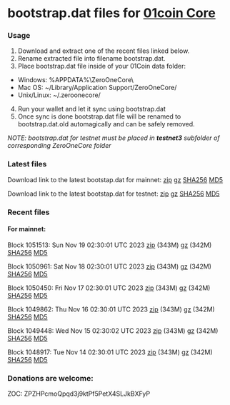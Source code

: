 # bootstrap.dat files for [01coin Core](https://01coin.io)

### Usage

1. Download and extract one of the recent files linked below.
2. Rename extracted file into filename bootstrap.dat.
3. Place bootstrap.dat file inside of your 01Coin data folder:
 - Windows: %APPDATA%\ZeroOneCore\
 - Mac OS: ~/Library/Application Support/ZeroOneCore/
 - Unix/Linux: ~/.zeroonecore/
4. Run your wallet and let it sync using bootstrap.dat
5. Once sync is done bootstrap.dat file will be renamed to bootstrap.dat.old automagically and can be safely removed.

_NOTE: bootstrap.dat for testnet must be placed in **testnet3** subfolder of corresponding ZeroOneCore folder_

### Latest files
Download link to the latest bootstap.dat for mainnet: [zip](https://files.01coin.io/mainnet/bootstrap.dat.zip) [gz](https://files.01coin.io/mainnet/bootstrap.dat.tar.gz) [SHA256](https://files.01coin.io/mainnet/sha256.txt) [MD5](https://files.01coin.io/mainnet/md5.txt)

Download link to the latest bootstap.dat for testnet: [zip](https://files.01coin.io/testnet/bootstrap.dat.zip) [gz](https://files.01coin.io/testnet/bootstrap.dat.tar.gz) [SHA256](https://files.01coin.io/testnet/sha256.txt) [MD5](https://files.01coin.io/testnet/md5.txt)

### Recent files

#### For mainnet:

Block 1051513: Sun Nov 19 02:30:01 UTC 2023 [zip](https://files.01coin.io/mainnet/2023-11-19/bootstrap.dat.zip) (343M) [gz](https://files.01coin.io/mainnet/2023-11-19/bootstrap.dat.tar.gz) (342M) [SHA256](https://files.01coin.io/mainnet/2023-11-19/sha256.txt) [MD5](https://files.01coin.io/mainnet/2023-11-19/md5.txt)

Block 1050961: Sat Nov 18 02:30:01 UTC 2023 [zip](https://files.01coin.io/mainnet/2023-11-18/bootstrap.dat.zip) (343M) [gz](https://files.01coin.io/mainnet/2023-11-18/bootstrap.dat.tar.gz) (342M) [SHA256](https://files.01coin.io/mainnet/2023-11-18/sha256.txt) [MD5](https://files.01coin.io/mainnet/2023-11-18/md5.txt)

Block 1050450: Fri Nov 17 02:30:01 UTC 2023 [zip](https://files.01coin.io/mainnet/2023-11-17/bootstrap.dat.zip) (343M) [gz](https://files.01coin.io/mainnet/2023-11-17/bootstrap.dat.tar.gz) (342M) [SHA256](https://files.01coin.io/mainnet/2023-11-17/sha256.txt) [MD5](https://files.01coin.io/mainnet/2023-11-17/md5.txt)

Block 1049862: Thu Nov 16 02:30:01 UTC 2023 [zip](https://files.01coin.io/mainnet/2023-11-16/bootstrap.dat.zip) (343M) [gz](https://files.01coin.io/mainnet/2023-11-16/bootstrap.dat.tar.gz) (342M) [SHA256](https://files.01coin.io/mainnet/2023-11-16/sha256.txt) [MD5](https://files.01coin.io/mainnet/2023-11-16/md5.txt)

Block 1049448: Wed Nov 15 02:30:02 UTC 2023 [zip](https://files.01coin.io/mainnet/2023-11-15/bootstrap.dat.zip) (343M) [gz](https://files.01coin.io/mainnet/2023-11-15/bootstrap.dat.tar.gz) (342M) [SHA256](https://files.01coin.io/mainnet/2023-11-15/sha256.txt) [MD5](https://files.01coin.io/mainnet/2023-11-15/md5.txt)

Block 1048917: Tue Nov 14 02:30:01 UTC 2023 [zip](https://files.01coin.io/mainnet/2023-11-14/bootstrap.dat.zip) (343M) [gz](https://files.01coin.io/mainnet/2023-11-14/bootstrap.dat.tar.gz) (342M) [SHA256](https://files.01coin.io/mainnet/2023-11-14/sha256.txt) [MD5](https://files.01coin.io/mainnet/2023-11-14/md5.txt)


### Donations are welcome:

ZOC: ZPZHPcmoQpqd3j9ktPf5PetX4SLJkBXFyP
